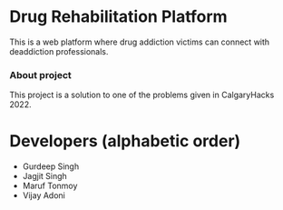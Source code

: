 # Drug Rehabilitation Platform
This is a web platform where drug addiction victims can connect with deaddiction professionals. 
### About project
This project is a solution to one of the problems given in CalgaryHacks 2022.
# Developers (alphabetic order)
- Gurdeep Singh
- Jagjit Singh
- Maruf Tonmoy
- Vijay Adoni
